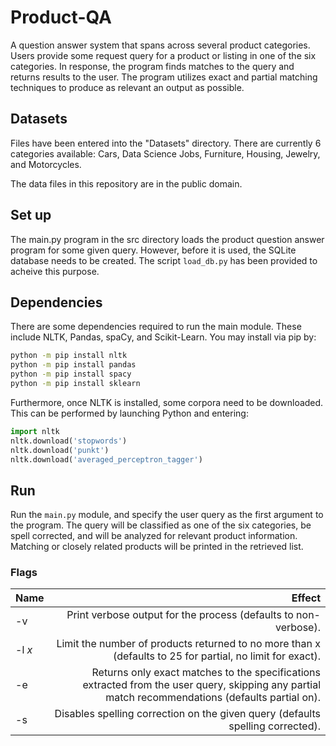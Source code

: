 # Product-QA
A question answer system that spans across several product categories. Users provide some request query for a product or listing in one of the six categories. In response, the program finds matches to the query and returns results to the user. The program utilizes exact and partial matching techniques to produce as relevant an output as possible.

## Datasets 
Files have been entered into the "Datasets" directory. There are currently 6 categories available: Cars, Data Science Jobs, Furniture, Housing, Jewelry, and Motorcycles.

The data files in this repository are in the public domain.

## Set up
The main.py program in the src directory loads the product question answer program for some given query. However, before it is used, the SQLite database needs to be created. The script `load_db.py` has been provided to acheive this purpose.

## Dependencies
There are some dependencies required to run the main module. These include NLTK, Pandas, spaCy, and Scikit-Learn. You may install via pip by:
```bash
python -m pip install nltk
python -m pip install pandas
python -m pip install spacy
python -m pip install sklearn
```

Furthermore, once NLTK is installed, some corpora need to be downloaded. This can be performed by launching Python and entering:
```python
import nltk
nltk.download('stopwords')
nltk.download('punkt')
nltk.download('averaged_perceptron_tagger')
```

## Run
Run the `main.py` module, and specify the user query as the first argument to the program. The query will be classified as one of the six categories, be spell corrected, and will be analyzed for relevant product information. Matching or closely related products will be printed in the retrieved list.

### Flags
  Name	|  Effect
--------|-------------------------------:
-v | Print verbose output for the process (defaults to non-verbose).
-l <i>x</i> | Limit the number of products returned to no more than x (defaults to 25 for partial, no limit for exact).
-e | Returns only exact matches to the specifications extracted from the user query, skipping any partial match recommendations (defaults partial on).
-s | Disables spelling correction on the given query (defaults spelling corrected).

